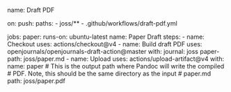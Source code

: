 name: Draft PDF

on:
  push:
    paths:
      - joss/**
      - .github/workflows/draft-pdf.yml

jobs:
  paper:
    runs-on: ubuntu-latest
    name: Paper Draft
    steps:
      - name: Checkout
        uses: actions/checkout@v4
      - name: Build draft PDF
        uses: openjournals/openjournals-draft-action@master
        with:
          journal: joss
          paper-path: joss/paper.md
      - name: Upload
        uses: actions/upload-artifact@v4
        with:
          name: paper
          # This is the output path where Pandoc will write the compiled
          # PDF. Note, this should be the same directory as the input
          # paper.md
          path: joss/paper.pdf
